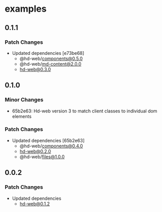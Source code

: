 # examples

## 0.1.1

### Patch Changes

- Updated dependencies [e73be68]
  - @hd-web/components@0.5.0
  - @hd-web/md-content@2.0.0
  - hd-web@0.3.0

## 0.1.0

### Minor Changes

- 65b2e63: Hd-web version 3 to match client classes to individual dom elements

### Patch Changes

- Updated dependencies [65b2e63]
  - @hd-web/components@0.4.0
  - hd-web@0.2.0
  - @hd-web/files@1.0.0

## 0.0.2

### Patch Changes

- Updated dependencies
  - hd-web@0.1.2
